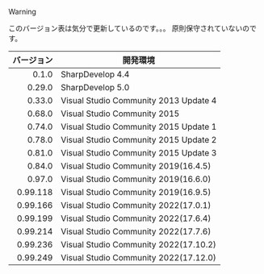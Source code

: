 > [!WARNING]
> このバージョン表は気分で更新しているのです。。。 原則保守されていないのです。

| バージョン|	開発環境 |
|--:|---|
| 0.1.0	| SharpDevelop 4.4 |
| 0.29.0	| SharpDevelop 5.0 |
| 0.33.0	| Visual Studio Community 2013 Update 4 |
| 0.68.0	| Visual Studio Community 2015 |
| 0.74.0	| Visual Studio Community 2015 Update 1 |
| 0.78.0	| Visual Studio Community 2015 Update 2 |
| 0.81.0	| Visual Studio Community 2015 Update 3 |
| 0.84.0	| Visual Studio Community 2019(16.4.5) |
| 0.97.0	| Visual Studio Community 2019(16.6.0) |
| 0.99.118	| Visual Studio Community 2019(16.9.5) |
| 0.99.166	| Visual Studio Community 2022(17.0.1) |
| 0.99.199	| Visual Studio Community 2022(17.6.4) |
| 0.99.214	| Visual Studio Community 2022(17.7.6) |
| 0.99.236	| Visual Studio Community 2022(17.10.2) |
| 0.99.249	| Visual Studio Community 2022(17.12.0) |
